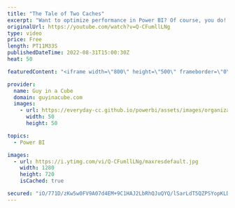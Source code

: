 ```yaml
---
title: "The Tale of Two Caches"
excerpt: "Want to optimize performance in Power BI? Of course, you do! In order to do that, you need to understand the two caches that are at play and how they affect your optimization efforts. Marco Russo helps explain!  DAX Studio 3 https://daxstudio.org  Connect with SQLBI: Website: https://sqlbi.com YouTube:"
originalUrl: https://youtube.com/watch?v=Q-CFumllLNg
type: video
price: Free
length: PT11M33S
publishedDateTime: 2022-08-31T15:00:30Z
heat: 50

featuredContent: "<iframe width=\"800\" height=\"500\" frameborder=\"0\" src=\"https://www.youtube.com/embed/Q-CFumllLNg\" allow=\"accelerometer; autoplay; encrypted-media; gyroscope; picture-in-picture\" allowfullscreen></iframe>"

provider:
  name: Guy in a Cube
  domain: guyinacube.com
  images:
    - url: https://everyday-cc.github.io/powerbi/assets/images/organizations/guyinacube.com-50x50.jpg
      width: 50
      height: 50

topics:
  - Power BI

images:
  - url: https://i.ytimg.com/vi/Q-CFumllLNg/maxresdefault.jpg
    width: 1280
    height: 720
    isCached: true

secured: "iO/771D/zKw5w0FV9A07d4EM+9C1HAJ2LbRhQJuQYQ/lSarLdT5QZPSYopKLDc6j0O8nItgmav0aItI+HynrCj6wY0x27+lS5d5BOrpnKRChM8DAx217w+E8HpGmz9GooBdUWrvuovx4DXL+wHLiyw4CZgaa1fU17PVv0xTGHgqmPlEpSCnZ+Vh3Ji6qxSM0klgjSWKl0JAkEtEy5sKwB4gFs5rscOp0+Va0rfH1vBMJXFWkrnJfBWAb/IPaUfJdE/XrUaPMaVMM0RTY7gjMnvqcMVmLLdoY72SIpL6RO2pBZCG+GmNIYLAH9F0n0B5Yw+8dP4b1GmutsuwFLGlU7WgX9OyagbVo+NTVSHJc21r9/wPv8UVX7cXStrrPV2M85ASRyKjpvNYxeCOEv4mN4UkKL0z35X+aXMECymGlsPo=;qybIyrYfSfsXBieG/1+ECQ=="
---
```


